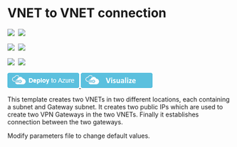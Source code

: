 # VNET to VNET connection

<IMG SRC="https://azurequickstartsservice.blob.core.windows.net/badges/201-vnet-to-vnet/PublicLastTestDate.svg" />&nbsp;
<IMG SRC="https://azurequickstartsservice.blob.core.windows.net/badges/201-vnet-to-vnet/PublicDeployment.svg" />&nbsp;

<IMG SRC="https://azurequickstartsservice.blob.core.windows.net/badges/201-vnet-to-vnet/FairfaxLastTestDate.svg" />&nbsp;
<IMG SRC="https://azurequickstartsservice.blob.core.windows.net/badges/201-vnet-to-vnet/FairfaxDeployment.svg" />&nbsp;

<IMG SRC="https://azurequickstartsservice.blob.core.windows.net/badges/201-vnet-to-vnet/BestPracticeResult.svg" />&nbsp;
<IMG SRC="https://azurequickstartsservice.blob.core.windows.net/badges/201-vnet-to-vnet/CredScanResult.svg" />&nbsp;

<a href="https://portal.azure.com/#create/Microsoft.Template/uri/https%3A%2F%2Fraw.githubusercontent.com%2FAzure%2Fazure-quickstart-templates%2Fmaster%2F201-vnet-to-vnet%2Fazuredeploy.json" target="_blank">
    <img src="https://raw.githubusercontent.com/Azure/azure-quickstart-templates/master/1-CONTRIBUTION-GUIDE/images/deploytoazure.png"/>
</a>
<a href="http://armviz.io/#/?load=https%3A%2F%2Fraw.githubusercontent.com%2FAzure%2Fazure-quickstart-templates%2Fmaster%2F201-vnet-to-vnet%2Fazuredeploy.json" target="_blank">
    <img src="https://raw.githubusercontent.com/Azure/azure-quickstart-templates/master/1-CONTRIBUTION-GUIDE/images/visualizebutton.png"/>
</a>

This template creates two VNETs in two different locations, each containing a subnet and Gateway subnet. It creates two public IPs which are used to create two VPN Gateways in the two VNETs. Finally it establishes connection between the two gateways.

Modify parameters file to change default values.

